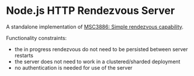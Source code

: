 # Node.js HTTP Rendezvous Server

A standalone implementation of [MSC3886: Simple rendezvous capability](https://github.com/matrix-org/matrix-spec-proposals/pull/3886).

Functionality constraints:

- the in progress rendezvous do not need to be persisted between server restarts
- the server does not need to work in a clustered/sharded deployment
- no authentication is needed for use of the server

